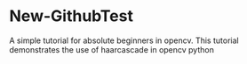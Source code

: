 # New-GithubTest

A simple tutorial for absolute beginners in opencv.
This tutorial demonstrates the use of haarcascade in opencv python

